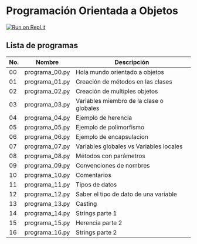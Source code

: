 # Programación Orientada a Objetos

[![Run on Repl.it](https://repl.it/badge/github/salvadorhm/poo)](https://repl.it/github/salvadorhm/poo)

## Lista de programas

|No.  | Nombre  | Descripción |
|---|---|---|
| 00 | programa_00.py | Hola mundo orientado a objetos |
| 01 | programa_01.py | Creación de métodos en las clases |
| 02 | programa_02.py | Creación de multiples objetos |
| 03 | programa_03.py | Variables miembro de la clase o globales |
| 04 | programa_04.py | Ejemplo de herencia |
| 05 | programa_05.py | Ejemplo de polimorfismo |
| 06 | programa_06.py | Ejemplo de encapsulacion |
| 07 | programa_07.py | Variables globales vs Variables locales |
| 08 | programa_08.py | Métodos con parámetros |
| 09 | programa_09.py | Convenciones de nombres |
| 10 | programa_10.py | Comentarios |
| 11 | programa_11.py | Tipos de datos |
| 12 | programa_12.py | Saber el tipo de dato de una variable |
| 13 | programa_13.py | Casting |
| 14 | programa_14.py | Strings parte 1 |
| 15 | programa_15.py | Herencia parte 2 |
| 16 | programa_16.py | Strings parte 2 |

